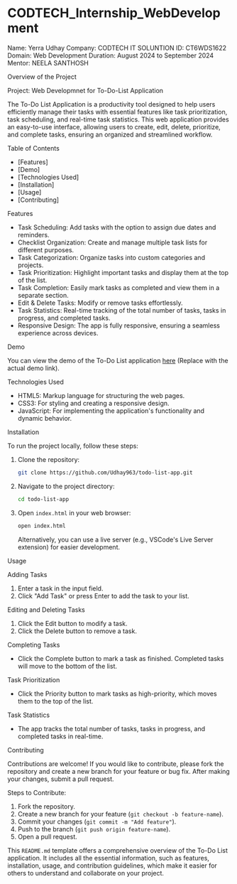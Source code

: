 # CODTECH_Internship_WebDevelopment

Name: Yerra Udhay
Company: CODTECH IT SOLUNTION
ID: CT6WDS1622
Domain: Web Development
Duration: August 2024 to September 2024
Mentor: NEELA SANTHOSH

Overview of the Project

Project: Web Developmnet for To-Do-List Application

The To-Do List Application is a productivity tool designed to help users efficiently manage their tasks with essential features like task prioritization, task scheduling, and real-time task statistics. This web application provides an easy-to-use interface, allowing users to create, edit, delete, prioritize, and complete tasks, ensuring an organized and streamlined workflow.

Table of Contents

- [Features]
- [Demo]
- [Technologies Used]
- [Installation]
- [Usage]
- [Contributing]

 Features

- Task Scheduling: Add tasks with the option to assign due dates and reminders.
- Checklist Organization: Create and manage multiple task lists for different purposes.
- Task Categorization: Organize tasks into custom categories and projects.
- Task Prioritization: Highlight important tasks and display them at the top of the list.
- Task Completion: Easily mark tasks as completed and view them in a separate section.
- Edit & Delete Tasks: Modify or remove tasks effortlessly.
- Task Statistics: Real-time tracking of the total number of tasks, tasks in progress, and completed tasks.
- Responsive Design: The app is fully responsive, ensuring a seamless experience across devices.

 Demo

You can view the demo of the To-Do List application [here](#) (Replace with the actual demo link).

Technologies Used

- HTML5: Markup language for structuring the web pages.
- CSS3: For styling and creating a responsive design.
- JavaScript: For implementing the application's functionality and dynamic behavior.

Installation

To run the project locally, follow these steps:

1. Clone the repository:
   ```bash
   git clone https://github.com/Udhay963/todo-list-app.git
   ```

2. Navigate to the project directory:
   ```bash
   cd todo-list-app
   ```

3. Open `index.html` in your web browser:
   ```bash
   open index.html
   ```
   Alternatively, you can use a live server (e.g., VSCode's Live Server extension) for easier development.

Usage

 Adding Tasks
1. Enter a task in the input field.
2. Click "Add Task" or press Enter to add the task to your list.

Editing and Deleting Tasks
1. Click the Edit button to modify a task.
2. Click the Delete button to remove a task.

Completing Tasks
- Click the Complete button to mark a task as finished. Completed tasks will move to the bottom of the list.

Task Prioritization
- Click the Priority button to mark tasks as high-priority, which moves them to the top of the list.

 Task Statistics
- The app tracks the total number of tasks, tasks in progress, and completed tasks in real-time.

Contributing

Contributions are welcome! If you would like to contribute, please fork the repository and create a new branch for your feature or bug fix. After making your changes, submit a pull request.

Steps to Contribute:
1. Fork the repository.
2. Create a new branch for your feature (`git checkout -b feature-name`).
3. Commit your changes (`git commit -m "Add feature"`).
4. Push to the branch (`git push origin feature-name`).
5. Open a pull request.


This `README.md` template offers a comprehensive overview of the To-Do List application. It includes all the essential information, such as features, installation, usage, and contribution guidelines, which make it easier for others to understand and collaborate on your project.
